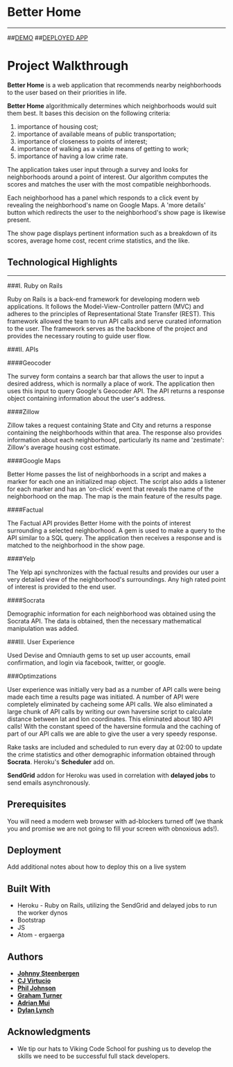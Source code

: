 # Better Home
- - -

##[DEMO](https://github.com/jsteenb2/better_home/blob/master/demo.md)
##[DEPLOYED APP](https://boiling-eyrie-10872.herokuapp.com)

# Project Walkthrough

**Better Home** is a web application that recommends nearby neighborhoods to the user based on their priorities in life.

**Better Home** algorithmically determines which neighborhoods would suit them best. It bases this decision on the following criteria:

1. importance of housing cost;
2. importance of available means of public transportation;
3. importance of closeness to points of interest;
4. importance of walking as a viable means of getting to work;
5. importance of having a low crime rate.

The application takes user input through a survey and looks for neighborhoods around a point of interest. Our algorithm computes the scores and matches the user with the most compatible neighborhoods.

Each neighborhood has a panel which responds to a click event by revealing the neighborhood's name on Google Maps. A 'more details' button which redirects the user to the neighborhood's show page is likewise present.

The show page displays pertinent information such as a breakdown of its scores, average home cost, recent crime statistics, and the like.


## Technological Highlights
- - -

###I. Ruby on Rails

Ruby on Rails is a back-end framework for developing modern web applications. It follows the Model-View-Controller pattern (MVC) and adheres to the principles of Representational State Transfer (REST). This framework allowed the team to run API calls and serve curated information to the user. The framework serves as the backbone of the project and provides the necessary routing to guide user flow.

###II. APIs

####Geocoder

The survey form contains a search bar that allows the user to input a desired address, which is normally a place of work. The application then uses this input to query Google's Geocoder API. The API returns a response object containing information about the user's address.

####Zillow

Zillow takes a request containing State and City and returns a response containing the neighborhoods within that area. The response also provides information about each neighborhood, particularly its name and 'zestimate': Zillow's average housing cost estimate.

####Google Maps

Better Home passes the list of neighborhoods in a script and makes a marker for each one an initialized map object. The script also adds a listener for each marker and has an 'on-click' event that reveals the name of the neighborhood on the map. The map is the main feature of the results page.

####Factual

The Factual API provides Better Home with the points of interest surrounding a selected neighborhood. A gem is used to make a query to the API similar to a SQL query. The application then receives a response and is matched to the neighborhood in the show page.

####Yelp

The Yelp api synchronizes with the factual results and provides our user a very detailed view of the neighborhood's surroundings. Any high rated point of interest is provided to the end user.

####Socrata

Demographic information for each neighborhood was obtained using the Socrata API. The data is obtained, then the necessary mathematical manipulation was added.

###III. User Experience

Used Devise and Omniauth gems to set up user accounts, email confirmation, and login via facebook, twitter, or google.

###Optimzations

User experience was initially very bad as a number of API calls were being made each time a results page was initiated. A number of API were completely eliminated by cacheing some API calls.  We also eliminated a large chunk of API calls by writing our own haversine script to calculate distance between lat and lon coordinates.  This eliminated about 180 API calls!  With the constant speed of the haversine formula and the caching of part of our API calls we are able to give the user a very speedy response.

Rake tasks are included and scheduled to run every day at 02:00 to update the crime statistics and other demographic information obtained through **Socrata**.  Heroku's **Scheduler** add on.

**SendGrid** addon for Heroku was used in correlation with **delayed jobs** to send emails asynchronously.

## Prerequisites

You will need a modern web browser with ad-blockers turned off (we thank you and promise we are not going to fill your screen with obnoxious ads!).



## Deployment

Add additional notes about how to deploy this on a live system

## Built With

* Heroku - Ruby on Rails, utilizing the SendGrid and delayed jobs to run the worker dynos
* Bootstrap
* JS
* Atom - ergaerga

## Authors

* [**Johnny Steenbergen**](https://github.com/jsteenb2)
* [**CJ Virtucio**](https://github.com/cjvirtucio87)
* [**Phil Johnson**](https://github.com/philipcolejohnson)
* [**Graham Turner**](https://github.com/tgturner)
* [**Adrian Mui**](https://github.com/adrianmui)
* [**Dylan Lynch**](https://github.com/lynchd2)


## Acknowledgments

* We tip our hats to Viking Code School for pushing us to develop the skills we need to be successful full stack developers.
